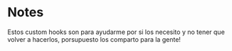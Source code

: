 # Notes
Estos custom hooks son para ayudarme por si los necesito y no tener que volver a hacerlos, porsupuesto los comparto
para la gente!